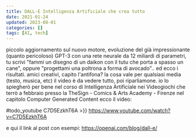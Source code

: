 ```yaml
---
title: DALL-E Intelligenza Artificiale che crea tutto
date: 2021-01-24
updated: 2023-08-01
categories: []
tags: [AI, tech]
---
```


piccolo aggiornamento sul nuovo motore, evoluzione del già impressionante (quanto pericoloso) GPT-3 
con una rete neurale da 12 miliardi di parametri, tu scrivi "fammi un disegno di un daikon con il tutu che porta a spasso un cane", oppure "progettami una poltrona a forma di avocado".. ed ecco i risultati.
amici creativi, capito l'antifona?
la cosa vale per qualsiasi media (testo, musica, etc)
il video è da vedere tutto, poi riparliamone.
io lo spiegherò per bene nel corso di Intelligenza Artificiale nei Videogiochi che terrò a febbraio presso la TheSign - Comics & Arts Academy - Firenze
 nel capitolo Computer Generated Content
ecco il video:

#todo_youtube C7D5EzkhT6A >}}
https://www.youtube.com/watch?v=C7D5EzkhT6A

e qui il link al post con esempi:
<https://openai.com/blog/dall-e/>
